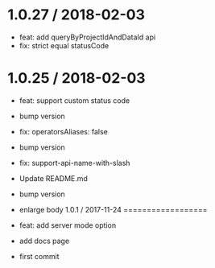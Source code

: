 
1.0.27 / 2018-02-03
==================

  * feat: add queryByProjectIdAndDataId api
  * fix: strict equal statusCode

1.0.25 / 2018-02-03
==================

  * feat: support custom status code
  * bump version
  * fix: operatorsAliases: false
  * bump version
  * fix: support-api-name-with-slash
  * Update README.md
  * bump version
  * enlarge body
1.0.1 / 2017-11-24
==================

  * feat: add server mode option
  * add docs page
  * first commit
